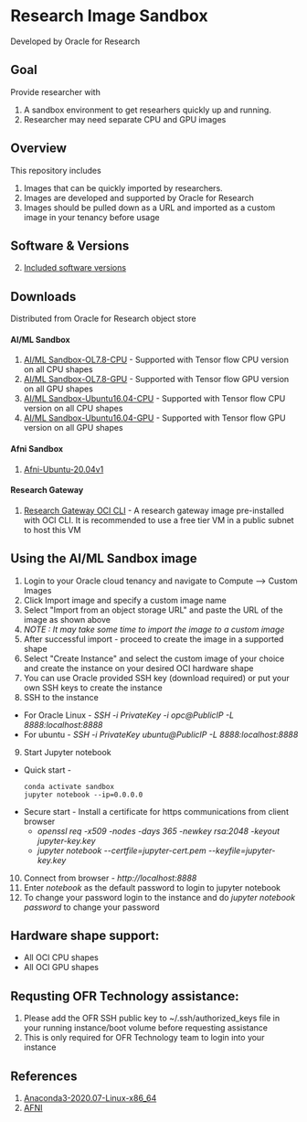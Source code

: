 # Research Image Sandbox
Developed by Oracle for Research

## Goal 
Provide researcher with 
1. A sandbox environment to get researhers quickly up and running.
2. Researcher may need separate CPU and GPU images

## Overview
This repository includes 
1. Images that can be quickly imported by researchers.
2. Images are developed and supported by Oracle for Research
3. Images should be pulled down as a URL and imported as a custom image in your tenancy before usage

## Software & Versions
2. [Included software versions](https://github.com/OracleForResearch/AIMLSandbox/blob/main/SoftwareAndVersion)

## Downloads
Distributed from Oracle for Research object store
#### AI/ML Sandbox 
1. [AI/ML Sandbox-OL7.8-CPU](https://github.com/OracleForResearch/AIMLSandbox/blob/main/images/MLSandboxTFCPU-OL78) - Supported with Tensor flow CPU version on all CPU shapes
2. [AI/ML Sandbox-OL7.8-GPU](https://github.com/OracleForResearch/AIMLSandbox/blob/main/images/MLSandboxTFGPU-OL78) - Supported with Tensor flow GPU version on all GPU shapes
3. [AI/ML Sandbox-Ubuntu16.04-CPU](https://github.com/OracleForResearch/AIMLSandbox/blob/main/images/MLSandboxTFCPU-Ubuntu18.04) - Supported with Tensor flow CPU version on all CPU shapes
4. [AI/ML Sandbox-Ubuntu16.04-GPU](https://github.com/OracleForResearch/AIMLSandbox/blob/main/images/MLSandboxTFGPU-Ubuntu18.04) - Supported with Tensor flow GPU version on all GPU shapes
#### Afni Sandbox
1. [Afni-Ubuntu-20.04v1](https://objectstorage.us-ashburn-1.oraclecloud.com/p/Umjj9GfKkP3_vRvEDbc7wsh47MQAxwOdNh5C-If82m46vDXC1D3-0lDvLCVe4TGY/n/ideqbfsd51fu/b/OFRImages/o/AFNI-Ubuntu-20.04-v1)
#### Research Gateway 
1. [Research Gateway OCI CLI](https://objectstorage.us-ashburn-1.oraclecloud.com/p/98pDM54dEywfQvlbS0HVbeeKSbYuLIUUjoi6yYCkqEakA2rhdeXbEzPV2ReU8Y6k/n/ideqbfsd51fu/b/OFRImages/o/Research-Gateway) - A research gateway image pre-installed with OCI CLI. It is recommended to use a free tier VM in a public subnet to host this VM

## Using the AI/ML Sandbox image
1. Login to your Oracle cloud tenancy and navigate to Compute --> Custom Images
2. Click Import image and specify a custom image name
3. Select "Import from an object storage URL" and paste the URL of the image as shown above
4. *NOTE : It may take some time to import the image to a custom image*
5. After successful import - proceed to create the image in a supported shape
6. Select "Create Instance" and select the custom image of your choice and create the instance on your desired OCI hardware shape
7. You can use Oracle provided SSH key (download required) or put your own SSH keys to create the instance
8. SSH to the instance
  * For Oracle Linux - *SSH -i PrivateKey -i opc@PublicIP -L 8888:localhost:8888*
  * For ubuntu - *SSH -i PrivateKey ubuntu@PublicIP -L 8888:localhost:8888*
9. Start Jupyter notebook 
  * Quick start - 
    <pre><code>conda activate sandbox
    jupyter notebook --ip=0.0.0.0</code></pre>
  * Secure start - Install a certificate for https communications from client browser
    * *openssl req -x509 -nodes -days 365 -newkey rsa:2048 -keyout jupyter-key.key*
    * *jupyter notebook --certfile=jupyter-cert.pem --keyfile=jupyter-key.key*
10. Connect from browser - *http://localhost:8888*
11. Enter *notebook* as the default password to login to jupyter notebook
12. To change your password login to the instance and do *jupyter notebook password* to change your password

## Hardware shape support:
* All OCI CPU shapes 
* All OCI GPU shapes 

## Requsting OFR Technology assistance: 
1. Please add the OFR SSH public key to ~/.ssh/authorized_keys file in your running instance/boot volume before requesting assistance
2. This is only required for OFR Technology team to login into your instance

## References
1. [Anaconda3-2020.07-Linux-x86_64](https://repo.anaconda.com/archive/Anaconda3-2020.07-Linux-x86_64.sh) 
2. [AFNI](https://afni.nimh.nih.gov/pub/dist/doc/htmldoc/background_install/install_instructs/steps_linux_ubuntu18.html)

